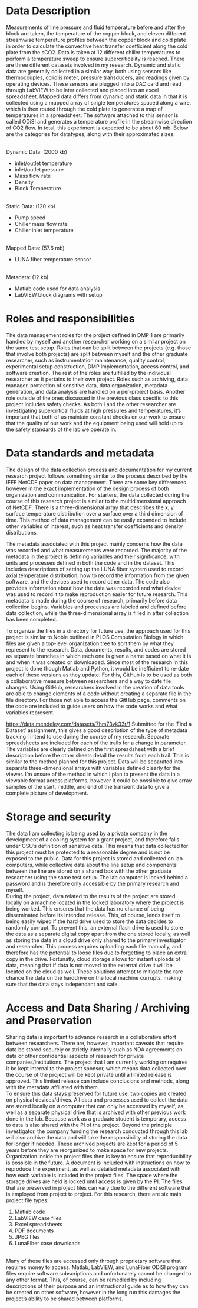 # Data Description
Measurements of line pressure and fluid temperature before and after the block are taken, the temperature of the copper block, and eleven different streamwise temperature profiles between the copper block and cold plate in order to calculate the convective heat transfer coefficient along the cold plate from the sCO2. Data is taken at 12 different chiller temperatures to perform a temperature sweep to ensure supercriticality is reached. There are three different datasets involved in my research. Dynamic and static data are generally collected in a similar way, both using sensors like thermocouples, coliolis meter, pressure transducers, and readings given by operating devices. These sensors are plugged into a DAC card and read through LabVIEW to be later collected and placed into an excel spreadsheet. Mapped data differs from dynamic and static data in that it is collected using a mapped array of single temperatures spaced along a wire, which is then routed through the cold plate to generate a map of temperatures in a spreadsheet. The software attached to this sensor is called ODiSI and generates a temperature profile in the streamwise direction of CO2 flow. In total, this experiment is expected to be about 60 mb. Below are the categories for datatypes, along with their approximated sizes: <br />

<br /> Dynamic Data: (2000 kb)
* inlet/outlet temperature 
* inlet/outlet pressure
* Mass flow rate
* Density
* Block Temperature

<br /> Static Data: (120 kb)
* Pump speed 
* Chiller mass flow rate
* Chiller inlet temperature

<br /> Mapped Data: (57.6 mb)
* LUNA fiber temperature sensor

<br /> Metadata: (12 kb)
* Matlab code used for data analysis 
* LabVIEW block diagrams with setup 

# Roles and responsibilities 
The data management roles for the project defined in DMP 1 are primarily handled by myself and another researcher working on a similar project on the same test setup. Roles that can be split between the projects (e.g. those that involve both projects) are split between myself and the other graduate researcher, such as instrumentation maintenance, quality control, experimental setup construction, DMP implementation, access control, and software creation. The rest of the roles are fulfilled by the individual researcher as it pertains to their own project. Roles such as archiving, data manager, protection of sensitive data, data organization, metadata generation, and data analysis are handled on a per-project basis. Another role outside of the ones discussed in the previous class specific to this project includes safety checks. As both I and the other researcher are investigating supercritical fluids at high pressures and temperatures, it’s important that both of us maintain constant checks on our work to ensure that the quality of our work and the equipment being used will hold up to the safety standards of the lab we operate in. 

# Data standards and metadata
The design of the data collection process and documentation for my current research project follows something similar to the process described by the IEEE NetCDF paper on data management. There are some key differences however in the exact implementation of the design process of both organization and communication. For starters, the data collected during the course of this research project is similar to the multidimensional approach of NetCDF. There is a three-dimensional array that describes the x, y surface temperature distribution over a surface over a third dimension of time. This method of data management can be easily expanded to include other variables of interest, such as heat transfer coefficients and density distributions. <br /> 

The metadata associated with this project mainly concerns how the data was recorded and what measurements were recorded. The majority of the metadata in the project is defining variables and their significance, with units and processes defined in both the code and in the dataset. This includes descriptions of setting up the LUNA fiber system used to record axial temperature distribution, how to record the information from the given software, and the devices used to record other data. The code also provides information about how the data was recorded and what device was used to record it to make reproduction easier for future research.  This metadata is made during the course of research, primarily before data collection begins. Variables and processes are labeled and defined before data collection, while the three-dimensional array is filled in after collection has been completed.<br /> 

To organize the files in a directory for future use, the approach used for this project is similar to Noble outlined in PLOS Computation Biology in which files are given a top-level organization tree to sort them by what they represent to the research. Data, documents, results, and codes are stored as separate branches in which each one is given a name based on what it is and when it was created or downloaded. Since most of the research in this project is done though Matlab and Python, it would be inefficient to re-date each of these versions as they update. For this, GitHub is to be used as both a collaborative measure between researchers and a way to date file changes. Using GitHub, researchers involved in the creation of data tools are able to change elements of a code without creating a separate file in the file directory. For those not able to access the GitHub page, comments on the code are included to guide users on how the code works and what variables represent. <br /> 

https://data.mendeley.com/datasets/7hm73vk33r/1 Submitted for the ‘Find a Dataset’ assignment, this gives a good description of the type of metadata tracking I intend to use during the course of my research. Separate spreadsheets are included for each of the trails for a change in parameter. The variables are clearly defined on the first spreadsheet with a brief description before the other sheets detail the results from each trail. This is similar to the method planned for this project. Data will be separated into separate three-dimensional arrays with variables defined clearly for the viewer. I’m unsure of the method in which I plan to present the data in a viewable format across platforms, however it could be possible to give array samples of the start, middle, and end of the transient data to give a complete picture of development. <br />

# Storage and security 
The data I am collecting is being used by a private company in the development of a cooling system for a grant project, and therefore falls under OSU’s definition of sensitive data. This means that data collected for this project must be protected to a reasonable degree and is not be exposed to the public. Data for this project is stored and collected on lab computers, while collective data about the line setup and components between the line are stored on a shared box with the other graduate researcher using the same test setup. The lab computer is locked behind a password and is therefore only accessible by the primary research and myself. <br />
During the project, data related to the results of the project are stored locally on a machine located in the locked laboratory where the project is being worked. This ensures that the data has no chance of being disseminated before its intended release. This, of course, lends itself to being easily wiped if the hard drive used to store the data decides to randomly corrupt. To prevent this, an external flash drive is used to store the data as a separate digital copy apart from the one stored locally, as well as storing the data in a cloud drive only shared to the primary investigator and researcher. This process requires uploading each file manually, and therefore has the potential to loose files due to forgetting to place an extra copy in the drive. Fortunatly, cloud storage allows for instant uploads of data, meaning that if data is not moved to the external drive it will be located on the cloud as well. These solutions attempt to mitigate the rare chance the data on the harddrive on the local machine currupts, making sure that the data stays independant and safe. 

# Access and Data Sharing / Archiving and Preservation 
Sharing data is important to advance research in a collaborative effort between researchers. There are, however, important caveats that require data be stored securely or strictly internally such as NDA agreements on data or other confidential aspects of research for private companies/institutions. The project that I am currently working on requires it be kept internal to the project sponsor, which means data collected over the course of the project will be kept private until a limited release is approved. This limited release can include conclusions and methods, along with the metadata affiliated with them. <br /> 
To ensure this data stays preserved for future use, two copies are created on physical devices/drives. All data and processes used to collect the data are stored locally on a computer that can only be accessed by myself, as well as a separate physical drive that is archived with other previous work done in the lab. Because work as a graduate student is temporary, access to data is also shared with the PI of the project. Beyond the principle investigator, the company funding the research conducted through this lab will also archive the data and will take the responsibility of storing the data for longer if needed. These archived projects are kept for a period of 5 years before they are reorganized to make space for new projects. Organization inside the project files then is key to ensure that reproducibility is possible in the future. A document is included with instructions on how to reproduce the experiment, as well as detailed metadata associated with how each variable is included in the project files. The space where the storage drives are held is locked until access is given by the PI. The files that are preserved in project files can vary due to the different software that is employed from project to project. For this research, there are six main project file types: 
1.	Matlab code 
2.	LabVIEW case files
3.	Excel spreadsheets
4.	PDF documents 
5.	JPEG files
6.	LunaFiber case downloads <br />

<br /> Many of these files are accessed only through proprietary software that requires money to access. Matlab, LabVIEW, and LunaFiber ODISI program files require software subscriptions and unfortunately cannot be changed to any other format. This, of course, can be remedied by including descriptions of their purpose and an instructional guide as to how they can be created on other software, however in the long run this damages the project’s ability to be shared between platforms. 

